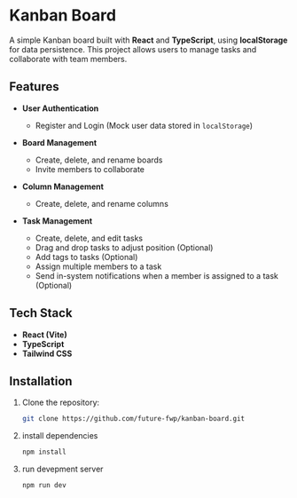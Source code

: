 # Kanban Board

A simple Kanban board built with **React** and **TypeScript**, using **localStorage** for data persistence. This project allows users to manage tasks and collaborate with team members.

## Features

-  **User Authentication**

   -  Register and Login (Mock user data stored in `localStorage`)

-  **Board Management**

   -  Create, delete, and rename boards
   -  Invite members to collaborate

-  **Column Management**

   -  Create, delete, and rename columns

-  **Task Management**
   -  Create, delete, and edit tasks
   -  Drag and drop tasks to adjust position (Optional)
   -  Add tags to tasks (Optional)
   -  Assign multiple members to a task
   -  Send in-system notifications when a member is assigned to a task (Optional)

## Tech Stack

-  **React (Vite)**
-  **TypeScript**
-  **Tailwind CSS**

## Installation

1. Clone the repository:
   ```sh
   git clone https://github.com/future-fwp/kanban-board.git
   ```
2. install dependencies
   ```sh
   npm install
   ```
3. run devepment server
   ```sh
   npm run dev
   ```
